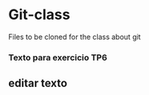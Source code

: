 # Git-class
Files to be cloned for the class about git
### Texto para exercicio TP6
## editar texto
